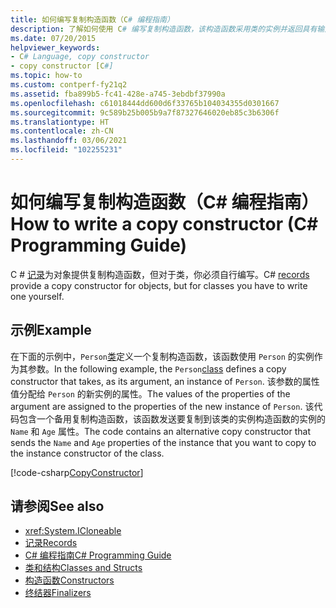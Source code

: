 ```yaml
---
title: 如何编写复制构造函数（C# 编程指南）
description: 了解如何使用 C# 编写复制构造函数，该构造函数采用类的实例并返回具有输入值的新实例。
ms.date: 07/20/2015
helpviewer_keywords:
- C# Language, copy constructor
- copy constructor [C#]
ms.topic: how-to
ms.custom: contperf-fy21q2
ms.assetid: fba899b5-fc41-428e-a745-3ebdbf37990a
ms.openlocfilehash: c61018444dd600d6f33765b104034355d0301667
ms.sourcegitcommit: 9c589b25b005b9a7f87327646020eb85c3b6306f
ms.translationtype: HT
ms.contentlocale: zh-CN
ms.lasthandoff: 03/06/2021
ms.locfileid: "102255231"
---
```

# <a name="how-to-write-a-copy-constructor-c-programming-guide"></a><span data-ttu-id="fe74d-103">如何编写复制构造函数（C# 编程指南）</span><span class="sxs-lookup"><span data-stu-id="fe74d-103">How to write a copy constructor (C# Programming Guide)</span></span>

<span data-ttu-id="fe74d-104">C # [记录](records.md)为对象提供复制构造函数，但对于类，你必须自行编写。</span><span class="sxs-lookup"><span data-stu-id="fe74d-104">C# [records](records.md) provide a copy constructor for objects, but for classes you have to write one yourself.</span></span>  
  
## <a name="example"></a><span data-ttu-id="fe74d-105">示例</span><span class="sxs-lookup"><span data-stu-id="fe74d-105">Example</span></span>  

 <span data-ttu-id="fe74d-106">在下面的示例中，`Person`[类](../../language-reference/keywords/class.md)定义一个复制构造函数，该函数使用 `Person` 的实例作为其参数。</span><span class="sxs-lookup"><span data-stu-id="fe74d-106">In the following example, the `Person`[class](../../language-reference/keywords/class.md) defines a copy constructor that takes, as its argument, an instance of `Person`.</span></span> <span data-ttu-id="fe74d-107">该参数的属性值分配给 `Person` 的新实例的属性。</span><span class="sxs-lookup"><span data-stu-id="fe74d-107">The values of the properties of the argument are assigned to the properties of the new instance of `Person`.</span></span> <span data-ttu-id="fe74d-108">该代码包含一个备用复制构造函数，该函数发送要复制到该类的实例构造函数的实例的 `Name` 和 `Age` 属性。</span><span class="sxs-lookup"><span data-stu-id="fe74d-108">The code contains an alternative copy constructor that sends the `Name` and `Age` properties of the instance that you want to copy to the instance constructor of the class.</span></span>  
  
 [!code-csharp[CopyConstructor](snippets/how-to-write-a-copy-constructor/Program.cs)]

## <a name="see-also"></a><span data-ttu-id="fe74d-109">请参阅</span><span class="sxs-lookup"><span data-stu-id="fe74d-109">See also</span></span>

- <xref:System.ICloneable>
- [<span data-ttu-id="fe74d-110">记录</span><span class="sxs-lookup"><span data-stu-id="fe74d-110">Records</span></span>](records.md)
- [<span data-ttu-id="fe74d-111">C# 编程指南</span><span class="sxs-lookup"><span data-stu-id="fe74d-111">C# Programming Guide</span></span>](../index.md)
- [<span data-ttu-id="fe74d-112">类和结构</span><span class="sxs-lookup"><span data-stu-id="fe74d-112">Classes and Structs</span></span>](./index.md)
- [<span data-ttu-id="fe74d-113">构造函数</span><span class="sxs-lookup"><span data-stu-id="fe74d-113">Constructors</span></span>](./constructors.md)
- [<span data-ttu-id="fe74d-114">终结器</span><span class="sxs-lookup"><span data-stu-id="fe74d-114">Finalizers</span></span>](./destructors.md)
